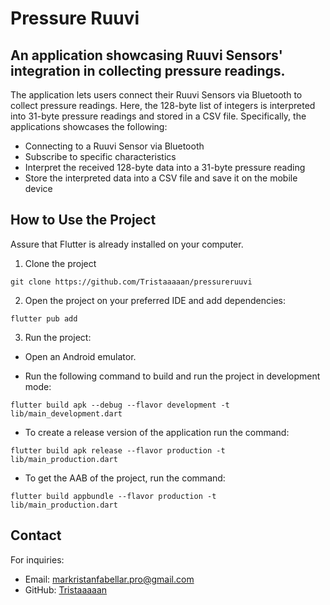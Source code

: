 # Pressure Ruuvi

## An application showcasing Ruuvi Sensors' integration in collecting pressure readings.

The application lets users connect their Ruuvi Sensors via Bluetooth to collect pressure readings. Here, the 128-byte list of integers is interpreted into 31-byte pressure readings and stored in a CSV file. Specifically, the applications showcases the following:

* Connecting to a Ruuvi Sensor via Bluetooth
* Subscribe to specific characteristics
* Interpret the received 128-byte data into a 31-byte pressure reading
* Store the interpreted data into a CSV file and save it on the mobile device

## How to Use the Project

Assure that Flutter is already installed on your computer.

1. Clone the project
```
git clone https://github.com/Tristaaaaan/pressureruuvi
```

2. Open the project on your preferred IDE and add dependencies:
```
flutter pub add
```

3. Run the project:

* Open an Android emulator.
  
* Run the following command to build and run the project in development mode:
```
flutter build apk --debug --flavor development -t lib/main_development.dart
```

* To create a release version of the application run the command:
```
flutter build apk release --flavor production -t lib/main_production.dart
```

* To get the AAB of the project, run the command:
```
flutter build appbundle --flavor production -t lib/main_production.dart
```

## Contact

For inquiries:

* Email: markristanfabellar.pro@gmail.com
* GitHub: [Tristaaaaan](https://github.com/Tristaaaaan)




